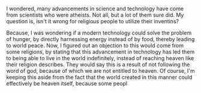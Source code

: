 I wondered, many advancements in science and technology have come from scientists who were atheists. Not all, but a lot of them sure did. My question is, isn't it wrong for religious people to utilize their inventins?

Because, I was wondering if a modern technology could solve the problem of hunger, by directly harnessing energy instead of by food, thereby leading to world peace. Now, I figured out an objection to this would come from some religions, by stating that this advancement in technology has led them to being able to live in the world indefinitely, instead of reaching heaven like their religion describes. They would say this is a result of not following the word of god, because of which we are not entitled to heaven. Of course, I'm keeping this aside from the fact that the world created in this manner could effectively be heaven itself, because some peopl